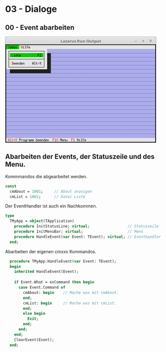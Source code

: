 # 03 - Dialoge
## 00 - Event abarbeiten

![image.png](image.png)

Abarbeiten der Events, der Statuszeile und des Menu.
---
Kommmandos die abgearbeitet werden.

```pascal
const
  cmAbout = 1001;     // About anzeigen
  cmList = 1002;      // Datei Liste
```

Der EventHandler ist auch ein Nachkommen.

```pascal
type
  TMyApp = object(TApplication)
    procedure InitStatusLine; virtual;                 // Statuszeile
    procedure InitMenuBar; virtual;                    // Menü
    procedure HandleEvent(var Event: TEvent); virtual; // Eventhandler
  end;
```

Abarbeiten der eigenen cmxxx Kommandos.

```pascal
  procedure TMyApp.HandleEvent(var Event: TEvent);
  begin
    inherited HandleEvent(Event);

    if Event.What = evCommand then begin
      case Event.Command of
        cmAbout: begin    // Mache was mit cmAbout.
        end;
        cmList: begin     // Mache was mit cmList.
        end;
        else begin
          Exit;
        end;
      end;
    end;
    ClearEvent(Event);
  end;
```


